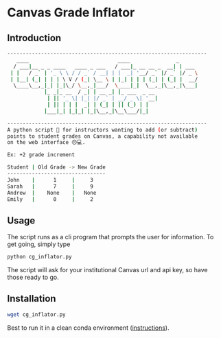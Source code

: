 # Canvas Grade Inflator
## Introduction

```bash
-----------------------------------------------------------------
   ____                             ____               _
  / ___|__ _ _ ____   ____ _ ___   / ___|_ __ __ _  __| | ___
 | |   / _` | '_ \ \ / / _` / __| | |  _| '__/ _` |/ _` |/ _ \
 | |__| (_| | | | \ V / (_| \__ \ | |_| | | | (_| | (_| |  __/
  \____\__,_|_| |_|\_/ \__,_|___/  \____|_|  \__,_|\__,_|\___|
            |_ _|_ __  / _| | __ _| |_ ___  _ __
             | || '_ \| |_| |/ _` | __/ _ \| '__|
             | || | | |  _| | (_| | || (_) | |
            |___|_| |_|_| |_|\__,_|\__\___/|_|

-----------------------------------------------------------------
A python script 🐍 for instructors wanting to add (or subtract)
points to student grades on Canvas, a capability not available
on the web interface 😠💻.

Ex: +2 grade increment

Student | Old Grade -> New Grade
--------------------------------
John    |      1     |     3
Sarah   |      7     |     9
Andrew  |    None    |   None
Emily   |      0     |     2
```

## Usage

The script runs as a cli program that prompts the user for information. To get going, simply type

```bash
python cg_inflator.py
```
The script will ask for your institutional Canvas url and api key, so have those ready to go.

## Installation

```bash
wget cg_inflator.py
```
Best to run it in a clean conda environment ([instructions]()).

